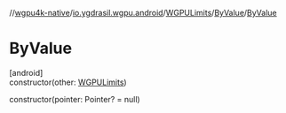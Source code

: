 //[wgpu4k-native](../../../../index.md)/[io.ygdrasil.wgpu.android](../../index.md)/[WGPULimits](../index.md)/[ByValue](index.md)/[ByValue](-by-value.md)

# ByValue

[android]\
constructor(other: [WGPULimits](../index.md))

constructor(pointer: Pointer? = null)